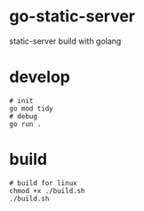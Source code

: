 # go-static-server     
static-server build with golang      

# develop      
```shell
# init
go mod tidy
# debug
go run .
```
# build
```shell
# build for linux
chmod +x ./build.sh
./build.sh
```